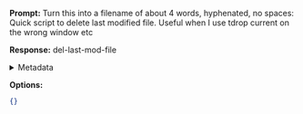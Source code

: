 **Prompt:**
Turn this into a filename of about 4 words, hyphenated, no spaces: Quick script to delete last modified file. Useful when I use tdrop current on the wrong window etc

**Response:**
del-last-mod-file

<details><summary>Metadata</summary>

- Duration: 722 ms
- Datetime: 2023-07-14T15:52:32.222210
- Model: gpt-3.5-turbo-0613

</details>

**Options:**
```json
{}
```


